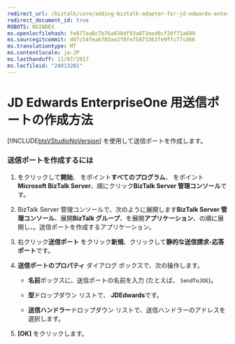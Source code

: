 ```yaml
---
redirect_url: /biztalk/core/adding-biztalk-adapter-for-jd-edwards-enterpriseone/
redirect_document_id: true
ROBOTS: NOINDEX
ms.openlocfilehash: fe877aa8c7b76a638df93a073eed0cf26f71a609
ms.sourcegitcommit: dd7c54feab783ae2f8fe75873363fe9ffc77cd66
ms.translationtype: MT
ms.contentlocale: ja-JP
ms.lasthandoff: 11/07/2017
ms.locfileid: "24013281"
---
```

# <a name="how-to-create-send-ports-for-jd-edwards-enterpriseone"></a>JD Edwards EnterpriseOne 用送信ポートの作成方法
[!INCLUDE[btsVStudioNoVersion](../includes/btsvstudionoversion-md.md)] を使用して送信ポートを作成します。  
  
### <a name="to-create-a-send-port"></a>送信ポートを作成するには  
  
1.  をクリックして**開始**、 をポイント**すべてのプログラム**、 をポイント**Microsoft BizTalk Server**、順にクリック**BizTalk Server 管理コンソール**です。  
  
2.  BizTalk Server 管理コンソールで、次のように展開します**BizTalk Server 管理コンソール**、展開**BizTalk グループ**、を展開**アプリケーション**、の順に展開し、。送信ポートを作成するアプリケーション。  
  
3.  右クリック**送信ポート** をクリック**新規**、クリックして**静的な送信請求-応答ポート**です。  
  
4.  **送信ポートのプロパティ** ダイアログ ボックスで、次の操作します。  
  
    -   **名前**ボックスに、送信ポートの名前を入力 (たとえば、 `SendToJDE`)。  
  
    -   **型**ドロップダウン リストで、 **JDEdwards**です。  
  
    -   **送信ハンドラー**ドロップダウン リストで、送信ハンドラーのアドレスを選択します。  
  
5.  **[OK]** をクリックします。  
  
